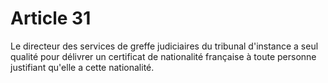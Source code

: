 # Article 31

<p>Le directeur des services de greffe judiciaires du tribunal d'instance a seul qualité pour délivrer un certificat de nationalité française à toute personne justifiant qu'elle a cette nationalité.</p>